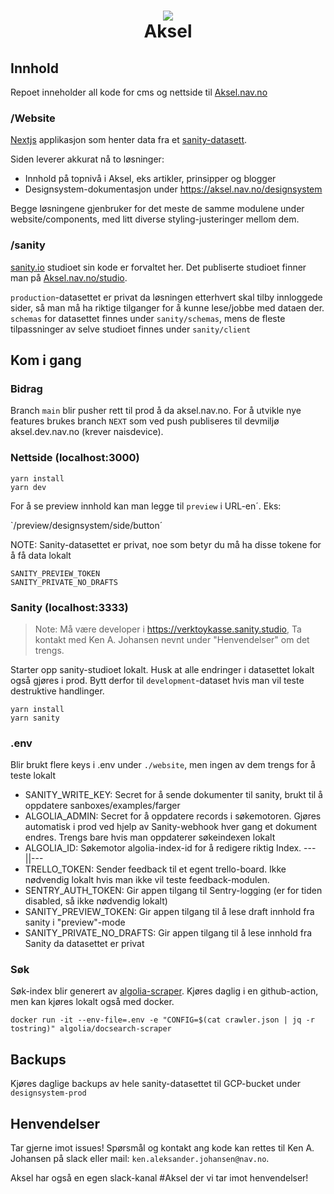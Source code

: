 <h1 align="center">
    <img src="https://user-images.githubusercontent.com/26967723/164701858-e8237611-1285-4c68-b9e3-e047499b94cf.svg" />
    <br/>Aksel
</h1>

## Innhold

Repoet inneholder all kode for cms og nettside til [Aksel.nav.no](Aksel.nav.no)

### /Website

[Nextjs](https://nextjs.org/) applikasjon som henter data fra et [sanity-datasett](https://www.sanity.io/).

Siden leverer akkurat nå to løsninger:

- Innhold på topnivå i Aksel, eks artikler, prinsipper og blogger
- Designsystem-dokumentasjon under https://aksel.nav.no/designsystem

Begge løsningene gjenbruker for det meste de samme modulene under website/components, med litt diverse styling-justeringer mellom dem.

### /sanity

[sanity.io](https://www.sanity.io/) studioet sin kode er forvaltet her. Det publiserte studioet finner man på [Aksel.nav.no/studio](Aksel.nav.no/studio).

`production`-datasettet er privat da løsningen etterhvert skal tilby innloggede sider, så man må ha riktige tilganger for å kunne lese/jobbe med dataen der. `schemas` for datasettet finnes under `sanity/schemas`, mens de fleste tilpassninger av selve studioet finnes under `sanity/client`

## Kom i gang

### Bidrag

Branch `main` blir pusher rett til prod å da aksel.nav.no. For å utvikle nye features brukes branch `NEXT` som
ved push publiseres til devmiljø aksel.dev.nav.no (krever naisdevice).

### Nettside (localhost:3000)

```
yarn install
yarn dev
```

For å se preview innhold kan man legge til `preview` i URL-en´.
Eks:

`/preview/designsystem/side/button´

NOTE: Sanity-datasettet er privat, noe som betyr du må ha disse tokene for å få data lokalt

```
SANITY_PREVIEW_TOKEN
SANITY_PRIVATE_NO_DRAFTS
```

### Sanity (localhost:3333)

> Note: Må være developer i https://verktoykasse.sanity.studio, Ta kontakt med Ken A. Johansen nevnt under "Henvendelser" om det trengs.

Starter opp sanity-studioet lokalt. Husk at alle endringer i datasettet lokalt også gjøres i prod. Bytt derfor til `development`-dataset hvis man vil teste destruktive handlinger.

```
yarn install
yarn sanity
```

### .env

Blir brukt flere keys i .env under `./website`, men ingen av dem trengs for å teste lokalt

- SANITY_WRITE_KEY: Secret for å sende dokumenter til sanity, brukt til å oppdatere sanboxes/examples/farger
- ALGOLIA_ADMIN: Secret for å oppdatere records i søkemotoren. Gjøres automatisk i prod ved hjelp av Sanity-webhook hver gang et dokument endres. Trengs bare hvis man oppdaterer søkeindexen lokalt
- ALGOLIA_ID: Søkemotor algolia-index-id for å redigere riktig Index. ---||---
- TRELLO_TOKEN: Sender feedback til et egent trello-board. Ikke nødvendig lokalt hvis man ikke vil teste feedback-modulen.
- SENTRY_AUTH_TOKEN: Gir appen tilgang til Sentry-logging (er for tiden disabled, så ikke nødvendig lokalt)
- SANITY_PREVIEW_TOKEN: Gir appen tilgang til å lese draft innhold fra sanity i "preview"-mode
- SANITY_PRIVATE_NO_DRAFTS: Gir appen tilgang til å lese innhold fra Sanity da datasettet er privat

### Søk

Søk-index blir generert av [algolia-scraper](https://github.com/algolia/docsearch-scraper). Kjøres daglig i en github-action, men kan kjøres lokalt også med docker.

```
docker run -it --env-file=.env -e "CONFIG=$(cat crawler.json | jq -r tostring)" algolia/docsearch-scraper
```

## Backups

Kjøres daglige backups av hele sanity-datasettet til GCP-bucket under `designsystem-prod`

## Henvendelser

Tar gjerne imot issues! Spørsmål og kontakt ang kode kan rettes til Ken A. Johansen på slack eller mail: `ken.aleksander.johansen@nav.no`.

Aksel har også en egen slack-kanal #Aksel der vi tar imot henvendelser!
